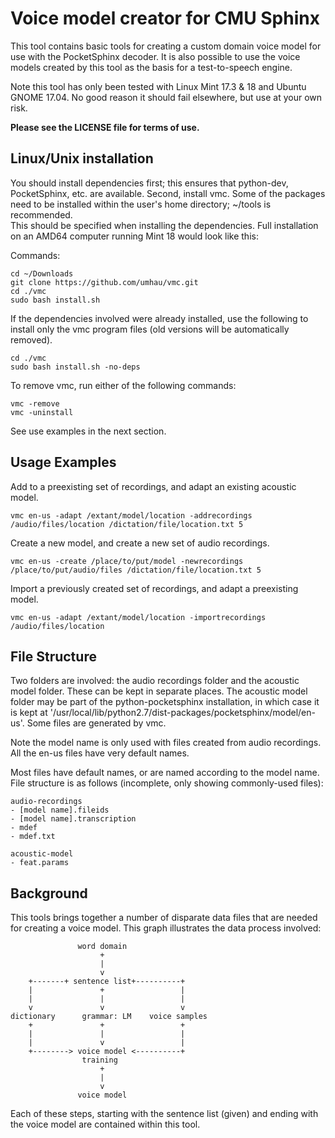 
Voice model creator for CMU Sphinx
===============================================================================

This tool contains basic tools for creating a custom domain voice model for use
with the PocketSphinx decoder.  It is also possible to use the voice models 
created by this tool as the basis for a test-to-speech engine.  

Note this tool has only been tested with Linux Mint 17.3 & 18 and Ubuntu GNOME 
17.04.  No good reason it should fail elsewhere, but use at your own risk.

**Please see the LICENSE file for terms of use.**

Linux/Unix installation
-------------------------------------------------------------------------------

You should install dependencies first; this ensures that python-dev, 
PocketSphinx, etc. are available.  Second, install vmc.  Some of the packages 
need to be installed within the user's home directory; ~/tools is recommended.  
This should be specified when installing the dependencies. Full installation on 
an AMD64 computer running Mint 18 would look like this:

Commands:

    cd ~/Downloads
    git clone https://github.com/umhau/vmc.git
    cd ./vmc
    sudo bash install.sh

If the dependencies involved were already installed, use the following to 
install only the vmc program files (old versions will be automatically 
removed).

    cd ./vmc
    sudo bash install.sh -no-deps

To remove vmc, run either of the following commands:

    vmc -remove
    vmc -uninstall

See use examples in the next section.

Usage Examples
-------------------------------------------------------------------------------

Add to a preexisting set of recordings, and adapt an existing acoustic model.

    vmc en-us -adapt /extant/model/location -addrecordings /audio/files/location /dictation/file/location.txt 5

Create a new model, and create a new set of audio recordings.

    vmc en-us -create /place/to/put/model -newrecordings /place/to/put/audio/files /dictation/file/location.txt 5 

Import a previously created set of recordings, and adapt a preexisting model.

    vmc en-us -adapt /extant/model/location -importrecordings /audio/files/location

File Structure
-------------------------------------------------------------------------------

Two folders are involved: the audio recordings folder and the acoustic model
folder.  These can be kept in separate places.  The acoustic model folder may 
be part of the python-pocketsphinx installation, in which case it is kept at '/usr/local/lib/python2.7/dist-packages/pocketsphinx/model/en-us'. Some files
are generated by vmc.

Note the model name is only used with files created from audio recordings. All 
the en-us files have very default names. 

Most files have default names, or are named according to the model name. File 
structure is as follows (incomplete, only showing commonly-used files):

    audio-recordings
    - [model name].fileids
    - [model name].transcription
    - mdef
    - mdef.txt
    
    acoustic-model
    - feat.params

Background
-------------------------------------------------------------------------------

This tools brings together a number of disparate data files that are needed for 
creating a voice model.  This graph illustrates the data process involved:

                   word domain
                        +
                        |
                        v
        +-------+ sentence list+----------+
        |               +                 |
        |               |                 |
        v               v                 v
    dictionary      grammar: LM    voice samples
        +               +                 +
        |               |                 |
        |               v                 |
        +--------> voice model <----------+
                    training
                        +
                        |
                        v
                   voice model

Each of these steps, starting with the sentence list (given) and ending with 
the voice model are contained within this tool.

